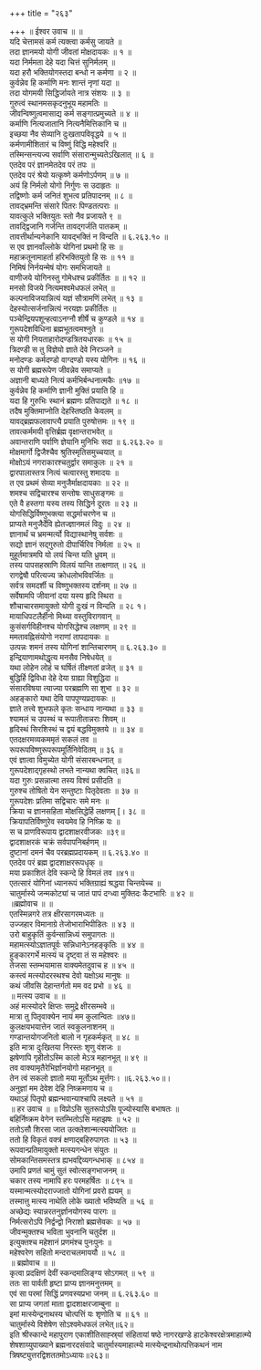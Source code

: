 +++
title = "२६३"

+++
॥ ईश्वर उवाच ॥ ॥  
यदि चेत्तामसं कर्म त्यक्त्वा कर्मसु जायते ॥  
तदा ज्ञानमयो योगी जीवतां मोक्षदायकः ॥ १ ॥  
यदा निर्ममता देहे यदा चित्तं सुनिर्मलम् ॥  
यदा हरौ भक्तियोगस्तदा बन्धो न कर्मणा ॥ २ ॥  
कुर्वन्नेव हि कर्माणि मनः शान्तं नृणां यदा ॥  
तदा योगमयी सिद्धिर्जायते नात्र संशयः ॥ ३ ॥  
गुरुत्वं स्थानमसकृदनुभूय महामतिः ॥  
जीवन्विष्णुत्वमासाद्य कर्म सङ्गात्प्रमुच्यते ॥ ४ ॥  
कर्माणि नित्यजातानि नित्यनैमित्तिकानि च ॥  
इच्छया नैव सेव्यानि दुःखतापविवृद्धये ॥ ५ ॥  
कर्मणामीशितारं च विष्णुं विद्धि महेश्वरि ॥  
तस्मिन्सन्त्यज्य सर्वाणि संसारान्मुच्यतेऽखिलात् ॥ ६ ॥  
एतदेव परं ज्ञानमेतदेव परं तपः ॥  
एतदेव परं श्रेयो यत्कृष्णे कर्मणोऽर्पणम् ॥ ७ ॥  
अयं हि निर्मलो योगो निर्गुणः स उदाहृतः ॥  
तद्विष्णोः कर्म जनितं शुभत्व प्रतिपादनम् ॥ ८ ॥  
तावद्भ्रमन्ति संसारे पितरः पिण्डतत्पराः ॥  
यावत्कुले भक्तियुतः स्तो नैव प्रजायते ९ ॥  
तावद्द्विजानि गर्जन्ति तावद्गर्जति पातकम् ॥  
तावत्तीर्थान्यनेकानि यावद्भक्तिं न विन्दति ॥ ६.२६३.१० ॥  
स एव ज्ञानवाँल्लोके योगिनां प्रथमो हि सः ॥  
महाक्रतूनामाहर्ता हरिभक्तियुतो हि सः ॥ ११ ॥  
निमिषं निर्नयन्मेषं योगः समभिजायते ॥  
वाणीजये योगिनस्तु गोमेधश्च प्रकीर्तितः ॥ ॥ १२ ॥  
मनसो विजये नित्यमश्वमेधफलं लभेत् ॥  
कल्पनाविजयान्नित्यं यज्ञं सौत्रामणिं लभेत् ॥ १३ ॥  
देहस्योत्सर्जनान्नित्यं नरयज्ञः प्रकीर्तितः ॥  
पञ्चेन्द्रियपशून्हत्वाऽनग्नौ शीर्षे च कुण्डले ॥ १४ ॥  
गुरूपदेशविधिना ब्रह्मभूतत्वमश्नुते ॥  
स योगी नियताहारोदण्डत्रितयधारकः ॥ १५ ॥  
त्रिदण्डी स तु विज्ञेयो ज्ञाते देवे निरञ्जने ॥  
मनोदण्डः कर्मदण्डो वाग्दण्डो यस्य योगिनः ॥ १६ ॥  
स योगी ब्रह्मरूपेण जीवन्नेव समाप्यते ॥  
अज्ञानी बाध्यते नित्यं कर्मभिर्बन्धनात्मकैः ॥१७ ॥  
कुर्वन्नेव हि कर्माणि ज्ञानी मुक्तिं प्रयाति हि ॥  
यदा हि गुरुभिः स्थानं ब्रह्मणः प्रतिपाद्यते ॥ १८ ॥  
तदैष मुक्तिमाप्नोति देहस्तिष्ठति केवलम् ॥  
यावद्ब्रह्मफलावाप्त्यै प्रयाति पुरुषोत्तमः ॥ १९ ॥  
तावत्कर्ममयी वृत्तिर्ब्रह्म वृक्षान्तराभवेत् ॥  
अवान्तराणि पर्वाणि ज्ञेयानि मुनिभिः सदा ॥ ६.२६३.२० ॥  
मोक्षमार्गो द्विजैश्चैव श्रुतिस्मृतिसमुच्चयात् ॥  
मोक्षोऽयं नगराकारश्चतुर्द्वार समाकुलः ॥ २१ ॥  
द्वारपालास्तत्र नित्यं चत्वारस्तु शमादयः ॥  
त एव प्रथमं सेव्या मनुजैर्माक्षदायकाः ॥ २२ ॥  
शमश्च सद्विचारश्च सन्तोषः साधुसङ्गमः ॥  
एते वै हस्तगा यस्य तस्य सिद्धिर्न दूरतः ॥ २३ ॥  
योगसिद्धिर्विष्णुभक्त्या सद्धर्माचरणेन च ॥  
प्राप्यते मनुजैर्देवि ह्येतज्ज्ञानमलं विदुः ॥ २४ ॥  
ज्ञानार्थं च भ्रमन्मर्त्यो विद्यास्थानेषु सर्वशः ॥  
सद्यो ज्ञानं सद्गुरुतो दीपार्चिरिव निर्मला ॥ २५ ॥  
मुहूर्तमात्रमपि यो लयं चिन्त यति ध्रुवम् ॥  
तस्य पापसहस्राणि विलयं यान्ति तत्क्षणात् ॥ २६ ॥  
रागद्वेषौ परित्यज्य क्रोधलोभविवर्जितः ॥  
सर्वत्र समदर्शी च विष्णुभक्तस्य दर्शनम् ॥ २७ ॥  
सर्वेषामपि जीवानां दया यस्य हृदि स्थिरा ॥  
शौचाचारसमायुक्तो योगी दुःखं न विन्दति ॥ २८ १।  
मायाधिपटलैर्हीनो मिथ्या वस्तुविरागवान् ॥  
कुसंसर्गविहीनश्च योगसिद्धेश्च लक्षणम् ॥ २९ ॥  
ममतावह्निसंयोगो नराणां तापदायकः ॥  
उत्पन्नः शमनं तस्य योगिनां शान्तिचारणम् ॥ ६.२६३.३० ॥  
इन्द्रियाणामथोद्धृत्य मनसैव निषेधयेत् ॥  
यथा लोहेन लोहं च घर्षितं तीक्ष्णतां व्रजेत् ॥ ३१ ॥  
बुद्धिर्हि द्विविधा देहे देया ग्राह्या विशुद्धिदा ॥  
संसारविषया त्याज्या परब्रह्मणि सा शुभा ॥ ३२ ॥  
अहङ्कारो यथा देवि पापपुण्यप्रदायकः ॥  
ज्ञाते तत्त्वे शुभफले कृतः सन्धाय नान्यथा ॥ ३३ ॥  
श्यामलं च उपस्थं च रूपातीतान्नराः शिवम् ॥  
हृदिस्थं सिरशिस्थं च द्वयं बद्धविमुक्तये ॥ ॥ ३४ ॥  
एतदक्षरमव्यकममृतं सकलं तव ॥  
रूपरूपविष्णुरूपरूपमूर्तिनिवेदितम् ॥ ३६ ॥  
एवं ज्ञात्वा विमुच्येत योगी संसारबन्धनात् ॥  
गुरूपदेशाद्गृहस्थो लभते नान्यथा क्वचित् ॥३६॥  
यदा गुरुः प्रसन्नात्मा तस्य विश्वं प्रसीदति ॥  
गुरुश्च तोषितो येन सन्तुष्टाः पितृदेवताः ॥ ३७ ॥  
गुरूपदेशः प्रतिमा सद्विचारः समे मनः ॥  
क्रिया च ज्ञानसहिता मोक्षसिद्धेर्हि लक्षणम् [। ३८ ॥  
क्रियापतिर्विष्णुरेव स्वयमेव हि निष्क्रि यः ॥  
स च प्राणविरूपाय द्वादशाक्षरवीजकः ॥३९॥  
द्वादशाक्षरकं चक्रं सर्वपापनिबर्हणम् ॥  
दुष्टानां दमनं चैव परब्रह्मप्रदायकम् ॥ ६.२६३.४० ॥  
एतदेव परं ब्रह्म द्वादशाक्षररूपधृक् ॥  
मया प्रकाशितं देवि स्कन्दे हि विमलं तव ॥४१॥  
एतत्सारं योगिनां ध्यानरूपं भक्तिग्राह्यं श्रद्धया चिन्तयेच्च ॥  
चातुर्मास्ये जन्मकोट्यां च जातं पापं दग्ध्वा मुक्तिदः कैटभारिः ॥ ४२ ॥  
॥ब्रह्मोवाच ॥ ॥  
एतस्मिन्नगरे तत्र क्षीरसागरमध्यतः ॥  
उज्जहार विमानाग्रे तेजोभाराभिपीडितः ॥ ४३ ॥  
उरो बाहुकृतिं कुर्वन्सान्निध्यं समुपागतः ॥  
महामत्स्योऽज्ञातपूर्वः सन्निधानेऽनहङ्कृतिः ॥ ४४ ॥  
हुङ्कारगर्भे मत्स्यं च दृष्ट्वा तं स महेश्वरः ॥  
तेजसा स्तम्भयामास वाक्यमेतदुवाच ह ॥ ४५ ॥  
कस्त्वं मत्स्योदरस्थश्च देवो यक्षोऽथ मानुषः ॥  
कथं जीवसि देहान्तर्गतो मम वद प्रभो ॥ ४६ ॥  
॥ मत्स्य उवाच ॥ ॥  
अहं मत्स्योदरे क्षिप्तः समुद्रे क्षीरसम्भवे ॥  
मात्रा तु पितृवाक्येन नायं मम कुलान्वितः ॥४७॥  
कुलक्षयभयात्तेन जातं स्वकुलनाशनम् ॥  
गण्डान्तयोगजनितो बालो न गृहकर्मकृत् ॥ ४८ ॥  
इति मात्रा दुःखितया निरस्तः शृणु वंशजः ॥  
झषेणापि गृहीतोऽस्मि कालो मेऽत्र महानभूत् ॥ ४९ ॥  
तव वाक्यामृतैरेभिर्ज्ञानयोगो महानभूत् ॥  
तेन त्वं सकलो ज्ञातो मया मूर्तोऽथ मूर्त्तगः। ॥६.२६३.५०॥।  
अनुज्ञां मम देवेश देहि निष्क्रमणाय च ॥  
यथाऽहं पितृपो ब्रह्मन्भवान्याश्चापि लक्ष्यते ॥ ५१ ॥  
॥ हर उवाच ॥ ॥ विप्रोऽसि सुतरूपोऽसि पूज्योस्यासि बभाषतः ॥  
बहिर्निष्क्रम वेगेन स्तम्भितोऽसि महाझषः ॥ ५२ ॥  
ततोऽसौ शिरसा जात उत्क्लेशान्मत्स्ययोजितः ॥  
ततो हि विकृतं वक्त्रं क्षणाद्बहिरुपागतः ॥ ५३ ॥  
रूपवान्प्रतिमायुक्तो मत्स्यगन्धेन संयुतः ॥  
सोमकान्तिसमस्तत्र ह्यभवद्दिव्यगन्धभाक् ॥ ८५४ ॥  
उमापि प्रणतं चामुं सुतं स्वोत्सङ्गभाजनम् ॥  
चकार तस्य नामापि हरः परमहर्षितः ॥ ८९५ ॥  
यस्मान्मत्स्योदराज्जातो योगिनां प्रवरो ह्ययम् ॥  
तस्मात्तु मत्स्य नाथेति लोके ख्यातो भविष्यति ॥ ५६ ॥  
अच्छेद्यः स्यान्नरतनुर्ज्ञानयोगस्य पारगः ॥  
निर्मत्सरोऽपि निर्द्वन्द्वो निराशो ब्रह्मसेवकः ॥ ५७ ॥  
जीवन्मुक्तश्च भविता भुवनानि चतुर्दश ॥  
इत्युक्तश्च महेशानं प्रणमंश्च पुनःपुनः ॥  
महेश्वरेण सहितो मन्दराचलमाययौ ॥ ५८ ॥  
॥ ब्रह्मोवाच ॥ ॥  
कृत्वा प्रदक्षिणं देवीं स्कन्दमालिङ्ग्य सोऽगमत् ॥ ५९ ॥  
ततः सा पार्वती हृष्टा प्राप्य ज्ञानमनुत्तमम् ॥  
एवं सा परमां सिद्धिं प्रणवस्यप्रभा जनम् ॥ ६.२६३.६० ॥  
सा प्राप्य जगतां माता द्वादशाक्षरजाम्बुना ॥  
इमां मत्स्येन्द्रनाथस्य चोत्पत्तिं यः शृणोति च ॥ ६१ ॥  
चातुर्मास्ये विशेषेण सोऽश्वमेधफलं लभेत्॥६२॥  
इति श्रीस्कान्दे महापुराण एकाशीतिसाह्स्र्यां संहितायां षष्ठे नागरखण्डे हाटकेश्वरक्षेत्रमाहात्म्ये शेषशाय्युपाख्याने ब्रह्मनारदसंवादे चातुर्मास्यमाहात्म्ये मत्स्येन्द्रनाथोत्पत्तिकथनं नाम त्रिषष्ट्युत्तरद्विशततमोऽध्यायः॥२६३॥